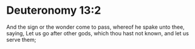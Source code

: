 # Deuteronomy 13:2

And the sign or the wonder come to pass, whereof he spake unto thee, saying, Let us go after other gods, which thou hast not known, and let us serve them;